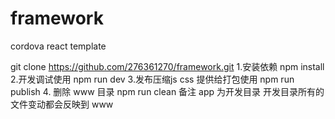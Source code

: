 # framework
cordova react template

git clone https://github.com/276361270/framework.git
1.安装依赖
npm install
2.开发调试使用
npm run dev
3.发布压缩js css 提供给打包使用
npm run publish
4. 删除 www 目录
npm run clean
备注
app 为开发目录 开发目录所有的文件变动都会反映到 www
